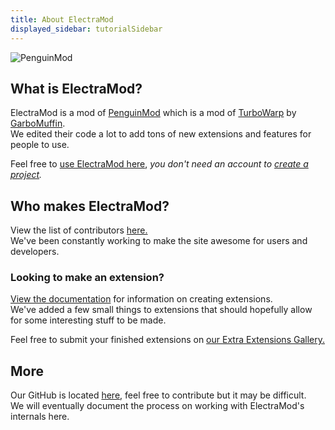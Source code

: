 ```yaml
---
title: About ElectraMod
displayed_sidebar: tutorialSidebar
---
```


<img src="img/favicon.png" alt="PenguinMod"></img>

## What is ElectraMod?

ElectraMod is a mod of [PenguinMod](https://penguinmod.com/) which is a mod of [TurboWarp](https://turbowarp.org/) by [GarboMuffin](https://github.com/GarboMuffin).  
We edited their code a lot to add tons of new extensions and features for people to use.

Feel free to [use ElectraMod here](https://electramod-home.vercel.app), *you don't need an account to [create a project](https://electramod.vercel.app/editor.html).*

## Who makes ElectraMod?

View the list of contributors [here.](https://electramod.vercel.app/credits.html)  
We've been constantly working to make the site awesome for users and developers.

### Looking to make an extension?

[View the documentation](/development/extensions/introduction) for information on creating extensions.  
We've added a few small things to extensions that should hopefully allow for some interesting stuff to be made.

Feel free to submit your finished extensions on [our Extra Extensions Gallery.](https://github.com/PenguinMod/PenguinMod-ExtensionsGallery/)

## More

Our GitHub is located [here](https://github.com/Electramod/), feel free to contribute but it may be difficult.  
We will eventually document the process on working with ElectraMod's internals here.
